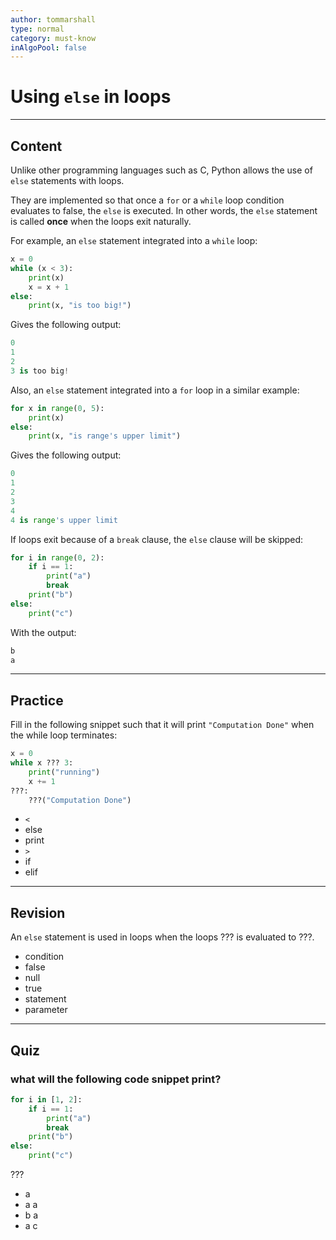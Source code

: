 ```yaml
---
author: tommarshall
type: normal
category: must-know
inAlgoPool: false
---
```


# Using `else` in loops


---

## Content

Unlike other programming languages such as C, Python allows the use of `else` statements with loops.

They are implemented so that once a `for` or a `while` loop condition evaluates to false, the `else` is executed. In other words, the `else` statement is called **once** when the loops exit naturally.

For example, an `else` statement integrated into a `while` loop:

```python
x = 0
while (x < 3):
    print(x)
    x = x + 1
else:
    print(x, "is too big!")
```

Gives the following output:

```python
0
1
2
3 is too big!
```

Also, an `else` statement integrated into a `for` loop in a similar example:

```python
for x in range(0, 5):
    print(x)
else:
    print(x, "is range's upper limit")
```

Gives the following output:

```python
0
1
2
3
4
4 is range's upper limit
```

If loops exit because of a `break` clause, the `else` clause will be skipped:

```python
for i in range(0, 2):
    if i == 1:
        print("a")
        break
    print("b")
else:
    print("c")
```

With the output:

```python
b
a
```


---

## Practice

Fill in the following snippet such that it will print `"Computation Done"` when the while loop terminates:

```python
x = 0
while x ??? 3:
    print("running")
    x += 1
???:
    ???("Computation Done")
```

- `<`
- else
- print
- `>`
- if
- elif


---

## Revision

An `else` statement is used in loops when the loops ??? is evaluated to ???.

- condition
- false
- null
- true
- statement
- parameter


---

## Quiz

### what will the following code snippet print?


```python
for i in [1, 2]:
    if i == 1:
        print("a")
        break
    print("b")
else:
    print("c")
```

 ???

- a
- a a
- b a
- a c
